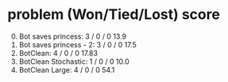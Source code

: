    problem                     (Won/Tied/Lost)       score
==========================================================
0. Bot saves princess:           3 / 0 / 0            13.9
0. Bot saves princess - 2:       3 / 0 / 0            17.5
0. BotClean:                     4 / 0 / 0            17.83
0. BotClean Stochastic:          1 / 0 / 0            10.0
0. BotClean Large:               4 / 0 / 0            54.1


